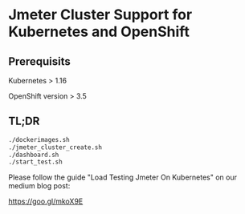 # Jmeter Cluster Support for Kubernetes and OpenShift

## Prerequisits

Kubernetes > 1.16

OpenShift version > 3.5

## TL;DR

```bash
./dockerimages.sh
./jmeter_cluster_create.sh
./dashboard.sh
./start_test.sh
```

Please follow the guide "Load Testing Jmeter On Kubernetes" on our medium blog post:

https://goo.gl/mkoX9E

